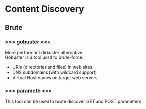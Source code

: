 # Content Discovery

## Brute
### >>> [gobuster](https://github.com/OJ/gobuster) <<<
More performant dirbuster alternative.<br>
Gobuster is a tool used to brute-force:

* URIs (directories and files) in web sites.
* DNS subdomains (with wildcard support).
* Virtual Host names on target web servers.

### >>> [parameth](https://github.com/mak-/parameth) <<<
This tool can be used to brute discover GET and POST parameters
